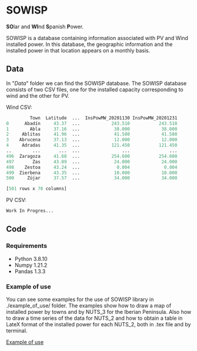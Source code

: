 # SOWISP

**SO**lar and **WI**nd **S**panish **P**ower.

SOWISP is a database containing information associated with PV and Wind installed power. In this database, the geographic information and the installed power in that location appears on a monthly basis.


## Data
In "*Data*" folder we can find the SOWISP database. The SOWISP database consists of two CSV files, one for the installed capacity corresponding to wind and the other for PV. 

Wind CSV:

```python
         Town  Latitude  ...  InsPowMW_20201130 InsPowMW_20201231
0      Abadín     43.37  ...            243.510           243.510
1        Abla     37.16  ...             38.000            38.000
2     Ablitas     41.96  ...             41.580            41.580
3    Abrucena     37.13  ...             12.000            12.000
4     Adradas     41.35  ...            121.450           121.450
..        ...       ...  ...                ...               ...
496  Zaragoza     41.68  ...            254.600           254.600
497       Zas     43.09  ...             24.000            24.000
498    Zestoa     43.24  ...              0.004             0.004
499  Zierbena     43.35  ...             10.000            10.000
500     Zújar     37.57  ...             34.000            34.000

[501 rows x 78 columns]

```

PV CSV:

```python
Work In Progres...

```



## Code
### Requirements

- Python  3.8.10
- Numpy   1.21.2
- Pandas  1.3.3


### Example of use
You can see some examples for the use of SOWISP library in ./example_of_use/ folder. The examples show how to draw a map of installed power by towns and by NUTS_3 for the Iberian Peninsula. Also how to draw a time series of the data for NUTS_2 and how to obtain a table in LateX format of the installed power for each NUTS_2, both in .tex file and by terminal.


[Example of use](https://github.com/matrasujaen/SOWISP/blob/main/Code/README.md)
